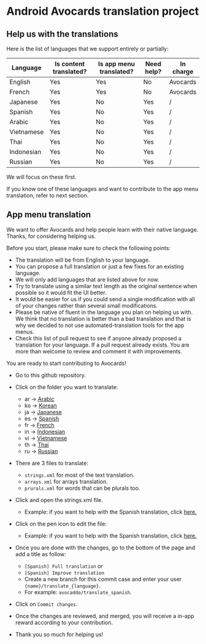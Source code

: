 # Android Avocards translation project
## Help us with the translations

Here is the list of languages that we support entirely or partially:

|Language | Is content translated?  | Is app menu translated? | Need help?  | In charge  |
|---|---|---|---|---|
|English|Yes|Yes|No|Avocards|
|French|Yes|Yes| No|Avocards|
|Japanese|Yes|No|Yes|/|
|Spanish|Yes|No|Yes|/|
|Arabic|Yes|No|Yes|/|
|Vietnamese|Yes|No|Yes|/|
|Thai|Yes|No|Yes|/|
|Indonesian|Yes|No|Yes|/|
|Russian|Yes|No|Yes|/|


We will focus on these first.

If you know one of these languages and want to contribute to the app menu translation, refer to next section. 

## App menu translation
We want to offer Avocards and help people learn with their native language. Thanks, for considering helping us.

Before you start, please make sure to check the following points:

- The translation will be from English to your language.
- You can propose a full translation or just a few fixes for an existing language.
- We will only add languages that are listed above for now.
- Try to translate using a similar text length as the original sentence when possible so it would fit the UI better.
- It would be easier for us if you could send a single modification with all of your changes rather than several small modifications. 
- Please be native of fluent in the language you plan on helping us with. We think that no translation is better than a bad translation and that is why we decided to not use automated-translation tools for the app menus.
- Check this list of pull request to see if anyone already proposed a translation for your language.
If a pull request already exists. You are more than welcome to review and comment it with improvements.

You are ready to start contributing to Avocards!

- Go to this github repository.
- Click on the folder you want to translate:
  - ar -> [Arabic](https://github.com/avocards/android-app-translation/tree/master/values-ar)
  - ko -> [Korean](https://github.com/avocards/android-app-translation/tree/master/values-ko)
  - ja -> [Japanese](https://github.com/avocards/android-app-translation/tree/master/values-ja)
  - es -> [Spanish](https://github.com/avocards/android-app-translation/tree/master/values-es)
  - fr -> [French](https://github.com/avocards/android-app-translation/tree/master/values-fr)
  - in -> [Indonesian](https://github.com/avocards/android-app-translation/tree/master/values-in)
  - vi -> [Vietnamese](https://github.com/avocards/android-app-translation/tree/master/values-vi)
  - th -> [Thai](https://github.com/avocards/android-app-translation/tree/master/values-th)
  - ru -> [Russian](https://github.com/avocards/android-app-translation/tree/master/values-ru)

- There are 3 files to translate:
  - `strings.xml` for most of the text translation.
  - `arrays.xml` for arrays translation.
  - `prurals.xml` for words that can be plurals too.

- Click and open the strings.xml file. 
  - Example: if you want to help with the Spanish translation, click [here.](https://github.com/avocards/android-app-translation/blob/master/values-es/strings.xml)
- Click on the pen icon to edit the file:
  - Example: if you want to help with the Spanish translation, click [here.](https://github.com/avocards/android-app-translation/edit/master/values-es/strings.xml)
- Once you are done with the changes, go to the bottom of the page and add a title as follow:
  - `[Spanish] Full translation` or
  - `[Spanish] Improve translation`
  - Create a new branch for this commit case and enter your user `{name}/translate_{language}`. 
  - For example: `avocaddo/translate_spanish`.


- Click on `Commit changes`.
- Once the changes are reviewed, and merged, you will receive a in-app reward according to your contribution.
- Thank you so much for helping us!